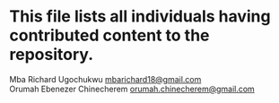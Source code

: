 # This file lists all individuals having contributed content to the repository.

Mba Richard Ugochukwu <mbarichard18@gmail.com> <br>
Orumah Ebenezer Chinecherem <orumah.chinecherem@gmail.com>

